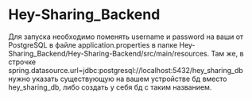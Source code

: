 # Hey-Sharing_Backend

Для запуска необходимо поменять username и password на ваши от PostgreSQL в файле application.properties в папке Hey-Sharing_Backend/Hey-Sharing-Backend/src/main/resources. Там же, в строчке spring.datasource.url=jdbc:postgresql://localhost:5432/hey_sharing_db нужно указать существующую на вашем устройстве бд вместо hey_sharing_db, либо создать у себя бд с таким названием.
